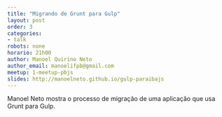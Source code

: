```yaml
---
title: "Migrando de Grunt para Gulp"
layout: post
order: 3
categories:
- talk
robots: none
horario: 21h00
author: Manoel Quirino Neto
author_email: manoelifpb@gmail.com
meetup: 1-meetup-pbjs
slides: http://manoelneto.github.io/gulp-paraibajs
---
```


Manoel Neto mostra o processo de migração de uma aplicação que usa Grunt para Gulp.